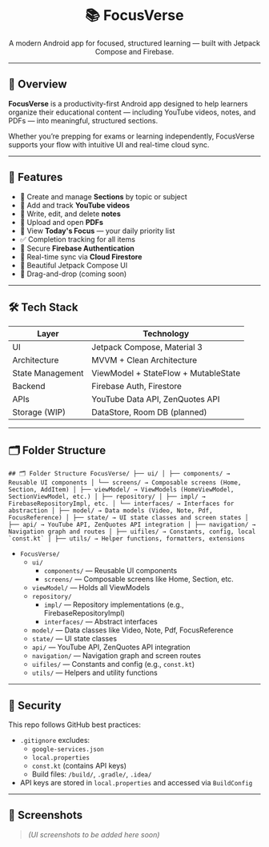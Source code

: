 <h1 align="center">📚 FocusVerse</h1>
<p align="center">
A modern Android app for focused, structured learning — built with Jetpack Compose and Firebase.
</p>

---

## 🧩 Overview

**FocusVerse** is a productivity-first Android app designed to help learners organize their educational content — including YouTube videos, notes, and PDFs — into meaningful, structured sections.

Whether you’re prepping for exams or learning independently, FocusVerse supports your flow with intuitive UI and real-time cloud sync.

---

## 🚀 Features

- 📁 Create and manage **Sections** by topic or subject
- 🎥 Add and track **YouTube videos**
- 📝 Write, edit, and delete **notes**
- 📄 Upload and open **PDFs**
- 📅 View **Today's Focus** — your daily priority list
- ✅ Completion tracking for all items
- 🔐 Secure **Firebase Authentication**
- 🔄 Real-time sync via **Cloud Firestore**
- 🌈 Beautiful Jetpack Compose UI
- 🧲 Drag-and-drop (coming soon)

---

## 🛠️ Tech Stack

| Layer            | Technology                           |
|------------------|---------------------------------------|
| UI               | Jetpack Compose, Material 3           |
| Architecture     | MVVM + Clean Architecture             |
| State Management | ViewModel + StateFlow + MutableState |
| Backend          | Firebase Auth, Firestore              |
| APIs             | YouTube Data API, ZenQuotes API       |
| Storage (WIP)    | DataStore, Room DB (planned)          |

---

## 🗂️ Folder Structure

<pre><code>## 🗂️ Folder Structure FocusVerse/ ├── ui/ │ ├── components/ → Reusable UI components │ └── screens/ → Composable screens (Home, Section, AddItem) │ ├── viewModel/ → ViewModels (HomeViewModel, SectionViewModel, etc.) │ ├── repository/ │ ├── impl/ → FirebaseRepositoryImpl, etc. │ └── interfaces/ → Interfaces for abstraction │ ├── model/ → Data models (Video, Note, Pdf, FocusReference) │ ├── state/ → UI state classes and screen states │ ├── api/ → YouTube API, ZenQuotes API integration │ ├── navigation/ → Navigation graph and routes │ ├── uifiles/ → Constants, config, local `const.kt` │ ├── utils/ → Helper functions, formatters, extensions </code></pre>

- `FocusVerse/`
  - `ui/`
    - `components/` — Reusable UI components
    - `screens/` — Composable screens like Home, Section, etc.
  - `viewModel/` — Holds all ViewModels
  - `repository/`
    - `impl/` — Repository implementations (e.g., FirebaseRepositoryImpl)
    - `interfaces/` — Abstract interfaces
  - `model/` — Data classes like Video, Note, Pdf, FocusReference
  - `state/` — UI state classes
  - `api/` — YouTube API, ZenQuotes API integration
  - `navigation/` — Navigation graph and screen routes
  - `uifiles/` — Constants and config (e.g., `const.kt`)
  - `utils/` — Helpers and utility functions


---

## 🔐 Security

This repo follows GitHub best practices:

- `.gitignore` excludes:
  - `google-services.json`
  - `local.properties`
  - `const.kt` (contains API keys)
  - Build files: `/build/`, `.gradle/`, `.idea/`
- API keys are stored in `local.properties` and accessed via `BuildConfig`

---

## 📸 Screenshots

> *(UI screenshots to be added here soon)*


